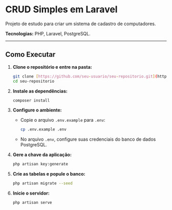 # CRUD Simples em Laravel

Projeto de estudo para criar um sistema de cadastro de computadores.

**Tecnologias:** PHP, Laravel, PostgreSQL.

---

## Como Executar

1.  **Clone o repositório e entre na pasta:**

    ```bash
    git clone [https://github.com/seu-usuario/seu-repositorio.git](https://github.com/seu-usuario/seu-repositorio.git)
    cd seu-repositorio
    ```

2.  **Instale as dependências:**

    ```bash
    composer install
    ```

3.  **Configure o ambiente:**

    -   Copie o arquivo `.env.example` para `.env`:
        ```bash
        cp .env.example .env
        ```
    -   No arquivo `.env`, configure suas credenciais do banco de dados PostgreSQL.

4.  **Gere a chave da aplicação:**

    ```bash
    php artisan key:generate
    ```

5.  **Crie as tabelas e popule o banco:**

    ```bash
    php artisan migrate --seed
    ```

6.  **Inicie o servidor:**

    ```bash
    php artisan serve
    ```
